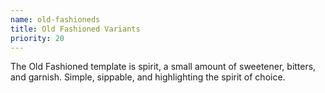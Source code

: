 ```yaml
---
name: old-fashioneds
title: Old Fashioned Variants
priority: 20
---
```


The Old Fashioned template is spirit, a small amount of sweetener, bitters,
and garnish.  Simple, sippable, and highlighting the spirit of choice.

